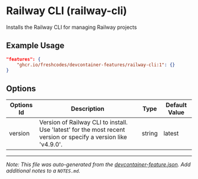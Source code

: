
# Railway CLI (railway-cli)

Installs the Railway CLI for managing Railway projects

## Example Usage

```json
"features": {
    "ghcr.io/freshcodes/devcontainer-features/railway-cli:1": {}
}
```

## Options

| Options Id | Description | Type | Default Value |
|-----|-----|-----|-----|
| version | Version of Railway CLI to install. Use 'latest' for the most recent version or specify a version like 'v4.9.0'. | string | latest |



---

_Note: This file was auto-generated from the [devcontainer-feature.json](https://github.com/freshcodes/devcontainer-features/blob/main/src/railway-cli/devcontainer-feature.json).  Add additional notes to a `NOTES.md`._
